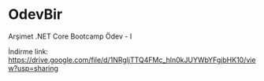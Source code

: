 # OdevBir
Arşimet .NET Core Bootcamp Ödev - I


İndirme link: https://drive.google.com/file/d/1NRgljTTQ4FMc_hln0kJUYWbYFgjbHK10/view?usp=sharing
